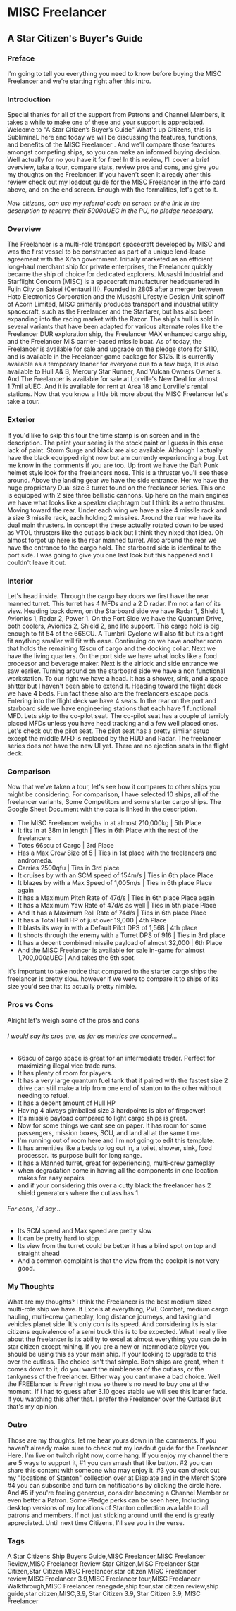 # MISC Freelancer
## A Star Citizen's Buyer's Guide

### Preface
I'm going to tell you everything you need to know before buying the MISC Freelancer and we’re starting right after this intro.

### Introduction
Special thanks for all of the support from Patrons and Channel Members, it takes a while to make one of these and your support is appreciated. Welcome to "A Star Citizen’s Buyer’s Guide" What's up Citizens, this is SubliminaL here and today we will be discussing the features, functions, and benefits of the MISC Freelancer . And we’ll compare those features amongst competing ships, so you can make an informed buying decision. Well actually for no you have it for free! In this review, I’ll cover a brief overview, take a tour, compare stats, review pros and cons, and give you my thoughts on the Freelancer. If you haven't seen it already after this review check out my loadout guide for the MISC Freelancer in the info card above, and on the end screen.  Enough with the formalities, let's get to it.

*New citizens, can use my referral code on screen or the link in the description to reserve their 5000aUEC in the PU, no pledge necessary.*

### Overview
The Freelancer is a multi-role transport spacecraft developed by MISC and was the first vessel to be constructed as part of a unique lend-lease agreement with the Xi'an government. Initially marketed as an efficient long-haul merchant ship for private enterprises, the Freelancer quickly became the ship of choice for dedicated explorers.
Musashi Industrial and Starflight Concern (MISC) is a spacecraft manufacturer headquartered in Fujin City on Saisei (Centauri III). Founded in 2805 after a merger between Hato Electronics Corporation and the Musashi Lifestyle Design Unit spinoff of Acorn Limited, MISC primarily produces transport and industrial utility spacecraft, such as the Freelancer and the Starfarer, but has also been expanding into the racing market with the Razor.
The ship's hull is sold in several variants that have been adapted for various alternate roles like the Freelancer DUR exploration ship, the Freelancer MAX enhanced cargo ship, and the Freelancer MIS carrier-based missile boat.
As of today, the Freelancer is available for sale and upgrade on the pledge store for $110, and is available in the Freelancer game package for $125.
It is currently available as a temporary loaner for everyone due to a few bugs, It is also available to Hull A& B, Mercury Star Runner, And Vulcan Owners Owner's.
And The Freelancer is available for sale at Lorville's New Deal for almost 1.7mil aUEC. And it is available for rent at Area 18 and Lorville's rental stations. Now that you know a little bit more about the MISC Freelancer let's take a tour.

### Exterior
If you'd like to skip this tour the time stamp is on screen and in the description. The paint your seeing is the stock paint or I guess in this case lack of paint. Storm Surge and black are also available. Although I actually have the black equipped right now but am currently experiencing a bug. Let me know in the comments if you are too. Up front we have the Daft Punk helmet style look for the freelancers nose. This is a thruster you'll see these around. Above the landing gear we have the side entrance. Her we have the huge proprietary Dual size 3 turret found on the freelancer series. This one is equipped with 2 size three ballistic cannons. Up here on the main engines we have what looks like a speaker diaphragm but I think its a retro thruster. Moving toward the rear. Under each wing we have a size 4 missile rack and a size 3 missile rack, each holding 2 missiles. Around the rear we have its dual main thrusters. In concept the these actually rotated down to be used as VTOL thrusters like the cutlass black but I think they nixed that idea. Oh almost forgot up here is the rear manned turret. Also around the rear we have the entrance to the cargo hold. The starboard side is identical to the port side. I was going to give you one last look but this happened and I couldn't leave it out.

### Interior
Let's head inside. Through the cargo bay doors we first have the rear manned turret. This turret has 4 MFDs and a 2 D radar. I'm not a fan of its view. Heading back down, on the Starboard side we have Radar 1, Shield 1, Avionics 1, Radar 2, Power 1. On the Port Side we have the Quantum Drive, both coolers, Avionics 2, Shield 2, and life support. This cargo hold is big enough to fit 54 of the 66SCU. A Tumbril Cyclone will also fit but its a tight fit anything smaller will fit with ease. Continuing on we have another room that holds the remaining 12scu of cargo and the docking collar. Next we have the living quarters. On the port side we have what looks like a food processor and beverage maker. Next is the airlock and side entrance we saw earlier. Turning around on the starboard side we have a non functional workstation. To our right we have a head. It has a shower, sink, and a space shitter but I haven't been able to extend it. Heading toward the flight deck we have 4 beds. Fun fact these also are the freelancers escape pods. Entering into the flight deck we have 4 seats. In the rear on the port and starboard side we have engineering stations that each have 1 functional MFD. Lets skip to the co-pilot seat. The co-pilot seat has a couple of terribly placed MFDs unless you have head tracking and a few well placed ones. Let's check out the pilot seat. The pilot seat has a pretty similar setup except the middle MFD is replaced by the HUD and Radar. The freelancer series does not have the new UI yet. There are no ejection seats in the flight deck.

### Comparison
Now that we’ve taken a tour, let's see how it compares to other ships you might be considering. For comparison, I have selected 10 ships, all of the freelancer variants, Some Competitors and some starter cargo ships. The Google Sheet Document with the data is linked in the description.

* The MISC Freelancer weighs in at almost 210,000kg | 5th Place
* It fits in at 38m in length | Ties in 6th Place with the rest of the freelancers
* Totes 66scu of Cargo | 3rd Place
* Has a Max Crew Size of 5 | Ties in 1st place with the freelancers and andromeda.
* Carries 2500qfu | Ties in 3rd place
* It cruises by with an SCM speed of 154m/s | Ties in 6th place Place
* It blazes by with a Max Speed of 1,005m/s | Ties in 6th place Place again
* It has a Maximum Pitch Rate of 47d/s | Ties in 6th place Place again
* It has a Maximum Yaw Rate of 47d/s as well | Ties in 5th place Place
* And It has a Maximum Roll Rate of 74d/s | Ties in 6th place Place
* It has a Total Hull HP of just over 19,000 | 4th Place
* It blasts its way in with a Default Pilot DPS of 1,568 | 4th place
* It shoots through the enemy with a Turret DPS of 916 | Ties in 3rd place
* It has a decent combined missile payload of almost 32,000 | 6th Place
* And the MISC Freelancer is available for sale in-game for almost 1,700,000aUEC | And takes the 6th spot.

It's important to take notice that compared to the starter cargo ships the freelancer is pretty slow. however if we were to compare it to ships of its size you'd see that its actually pretty nimble.

### Pros vs Cons
Alright let's weigh some of the pros and cons
###### I would say its pros are, as far as metrics are concerned...
* 66scu of cargo space is great for an intermediate trader. Perfect for maximizing illegal vice trade runs.
* It has plenty of room for players.
* It has a very large quantum fuel tank that if paired with the fastest size 2 drive can still make a trip from one end of stanton to the other without needing to refuel.
* It has a decent amount of Hull HP
* Having 4 always gimballed size 3 hardpoints is alot of firepower!
* It's missile payload compared to light cargo ships is great.
* Now for some things we cant see on paper. It has room for some passengers, mission boxes, SCU, and land all at the same time.
* I'm running out of room here and I'm not going to edit this template.
* It has amenities like a beds to log out in, a toilet, shower, sink, food processor. Its purpose built for long range.
* It has a Manned turret, great for experiencing, multi-crew gameplay
* when degradation come in having all the components in one location makes for easy repairs
* and if your considering this over a cutty black the freelancer has 2 shield generators where the cutlass has 1.

###### For cons, I'd say...
* Its SCM speed and Max speed are pretty slow
* It can be pretty hard to stop.
* Its view from the turret could be better it has a blind spot on top and straight ahead
* And a common complaint is that the view from the cockpit is not very good.

### My Thoughts
What are my thoughts? I think the Freelancer is the best medium sized multi-role ship we have. It Excels at everything, PVE Combat, medium cargo hauling, multi-crew gameplay, long distance journeys, and taking land vehicles planet side. It's only con is its speed. And considering its is star citizens equivalence of a semi truck this is to be expected. What I really like about the freelancer is its ability to excel at almost everything you can do in star citizen except mining. If you are a new or intermediate player you should be using this as your main ship. If your looking to upgrade to this over the cutlass. The choice isn't that simple. Both ships are great, when it comes down to it, do you want the nimbleness of the cutlass, or the tankyness of the freelancer. Either way you cant make a bad choice. Well the FREElancer is Free right now so there's no need to buy one at the moment. If I had to guess after 3.10 goes stable we will see this loaner fade. If you watching this after that. I prefer the Freelancer over the Cutlass But that's my opinion.

### Outro
Those are my thoughts, let me hear yours down in the comments. If you haven't already make sure to check out my loadout guide for the Freelancer Here. I'm live on twitch right now, come hang. If you enjoy my channel there are 5 ways to support it, #1 you can smash that like button. #2 you can share this content with someone who may enjoy it. #3 you can check out my "locations of Stanton" collection over at Displate and in the Merch Store #4 you can subscribe and turn on notifications by clicking the circle here. And #5 if you're feeling generous, consider becoming a Channel Member or even better a Patron. Some Pledge perks can be seen here, Including desktop versions of my locations of Stanton collection available to all patrons and members. If not just sticking around until the end is greatly appreciated. Until next time Citizens, I'll see you in the verse.

### Tags
A Star Citizens Ship Buyers Guide,MISC Freelancer,MISC Freelancer Review,MISC Freelancer Review Star Citizen,MISC Freelancer Star Citizen,Star Citizen MISC Freelancer,star citizen MISC Freelancer review,MISC Freelancer 3.9,MISC Freelancer tour,MISC Freelancer Walkthrough,MISC Freelancer renegade,ship tour,star citizen review,ship guide,star citizen,MISC,3.9, Star Citizen 3.9, Star Citizen 3.9, MISC Freelancer
